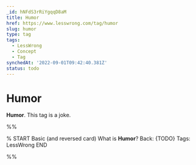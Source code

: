 ```yaml
---
_id: hNFdS3rRiYgqqD8aM
title: Humor
href: https://www.lesswrong.com/tag/humor
slug: humor
type: tag
tags:
  - LessWrong
  - Concept
  - Tag
synchedAt: '2022-09-01T09:42:40.381Z'
status: todo
---
```


# Humor

**Humor**. This tag is a joke.


%%

% START
Basic (and reversed card)
What is **Humor**?
Back: {TODO}
Tags: LessWrong
END
<!--ID: 1663156998499-->


%%
	
